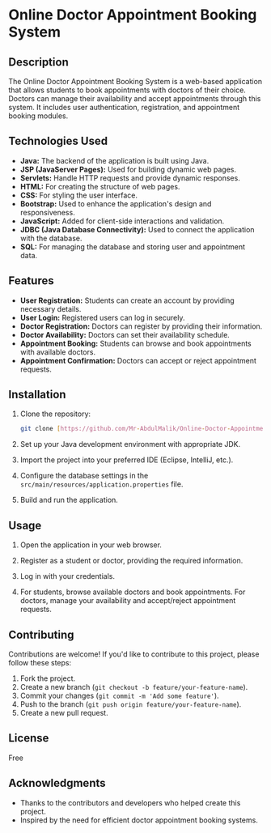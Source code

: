 # Online Doctor Appointment Booking System

## Description

The Online Doctor Appointment Booking System is a web-based application that allows students to book appointments with doctors of their choice. Doctors can manage their availability and accept appointments through this system. It includes user authentication, registration, and appointment booking modules.

## Technologies Used

- **Java:** The backend of the application is built using Java.
- **JSP (JavaServer Pages):** Used for building dynamic web pages.
- **Servlets:** Handle HTTP requests and provide dynamic responses.
- **HTML:** For creating the structure of web pages.
- **CSS:** For styling the user interface.
- **Bootstrap:** Used to enhance the application's design and responsiveness.
- **JavaScript:** Added for client-side interactions and validation.
- **JDBC (Java Database Connectivity):** Used to connect the application with the database.
- **SQL:** For managing the database and storing user and appointment data.

## Features

- **User Registration:** Students can create an account by providing necessary details.
- **User Login:** Registered users can log in securely.
- **Doctor Registration:** Doctors can register by providing their information.
- **Doctor Availability:** Doctors can set their availability schedule.
- **Appointment Booking:** Students can browse and book appointments with available doctors.
- **Appointment Confirmation:** Doctors can accept or reject appointment requests.

## Installation

1. Clone the repository:

   ```bash
   git clone [https://github.com/Mr-AbdulMalik/Online-Doctor-Appointment-Booking-System.git]
   ```

2. Set up your Java development environment with appropriate JDK.

3. Import the project into your preferred IDE (Eclipse, IntelliJ, etc.).

4. Configure the database settings in the `src/main/resources/application.properties` file.

5. Build and run the application.

## Usage

1. Open the application in your web browser.

2. Register as a student or doctor, providing the required information.

3. Log in with your credentials.

4. For students, browse available doctors and book appointments. For doctors, manage your availability and accept/reject appointment requests.

## Contributing

Contributions are welcome! If you'd like to contribute to this project, please follow these steps:

1. Fork the project.
2. Create a new branch (`git checkout -b feature/your-feature-name`).
3. Commit your changes (`git commit -m 'Add some feature'`).
4. Push to the branch (`git push origin feature/your-feature-name`).
5. Create a new pull request.

## License

Free

## Acknowledgments

- Thanks to the contributors and developers who helped create this project.
- Inspired by the need for efficient doctor appointment booking systems.
